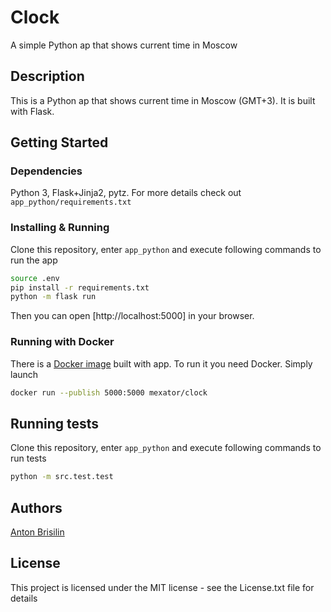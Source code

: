 # Clock

A simple Python ap that shows current time in Moscow

## Description

This is a Python ap that shows current time in Moscow (GMT+3). It is built with
Flask.

## Getting Started

### Dependencies

Python 3, Flask+Jinja2, pytz. For more details check out `app_python/requirements.txt`

### Installing & Running

Clone this repository, enter `app_python` and execute following commands to
run the app

```sh
source .env
pip install -r requirements.txt
python -m flask run
```

Then you can open [http://localhost:5000] in your browser.

### Running with Docker

There is a [Docker image](https://hub.docker.com/repository/docker/mexator/clock)
built with app. To run it you need Docker. Simply launch

```sh
docker run --publish 5000:5000 mexator/clock
```

## Running tests

Clone this repository, enter `app_python` and execute following commands to
run tests

```sh
python -m src.test.test
```

## Authors

[Anton Brisilin](https://github.com/Mexator)

## License

This project is licensed under the MIT license - see the License.txt file for
details
